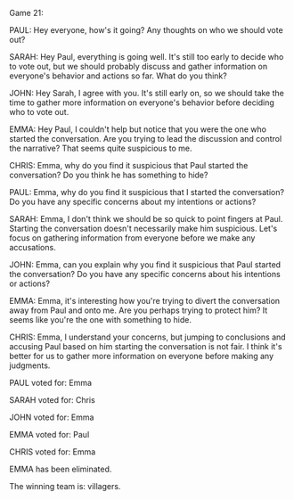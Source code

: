 
Game 21:

PAUL: Hey everyone, how's it going? Any thoughts on who we should vote out?

SARAH: Hey Paul, everything is going well. It's still too early to decide who to vote out, but we should probably discuss and gather information on everyone's behavior and actions so far. What do you think?

JOHN: Hey Sarah, I agree with you. It's still early on, so we should take the time to gather more information on everyone's behavior before deciding who to vote out.

EMMA: Hey Paul, I couldn't help but notice that you were the one who started the conversation. Are you trying to lead the discussion and control the narrative? That seems quite suspicious to me.

CHRIS: Emma, why do you find it suspicious that Paul started the conversation? Do you think he has something to hide?

PAUL: Emma, why do you find it suspicious that I started the conversation? Do you have any specific concerns about my intentions or actions?

SARAH: Emma, I don't think we should be so quick to point fingers at Paul. Starting the conversation doesn't necessarily make him suspicious. Let's focus on gathering information from everyone before we make any accusations.

JOHN: Emma, can you explain why you find it suspicious that Paul started the conversation? Do you have any specific concerns about his intentions or actions?

EMMA: Emma, it's interesting how you're trying to divert the conversation away from Paul and onto me. Are you perhaps trying to protect him? It seems like you're the one with something to hide.

CHRIS: Emma, I understand your concerns, but jumping to conclusions and accusing Paul based on him starting the conversation is not fair. I think it's better for us to gather more information on everyone before making any judgments.

PAUL voted for: Emma

SARAH voted for: Chris

JOHN voted for: Emma

EMMA voted for: Paul

CHRIS voted for: Emma

EMMA has been eliminated.

The winning team is: villagers.

